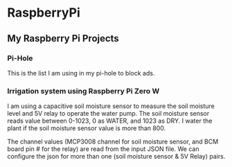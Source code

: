 # RaspberryPi
## My Raspberry Pi Projects

### Pi-Hole 
This is the list I am using in my pi-hole to block ads.

### Irrigation system using Raspberry Pi Zero W
I am using a capacitive soil moisture sensor to measure the soil moisture level and 5V relay to operate the water pump. The soil moisture sensor reads value between 0-1023, 0 as WATER, and 1023 as DRY. I water the plant if the soil moisture sensor value is more than 800.

The channel values (MCP3008 channel for soil moisture sensor, and BCM board pin # for the relay) are read from the input JSON file.
We can configure the json for more than one (soil moisture sensor & 5V Relay) pairs.
